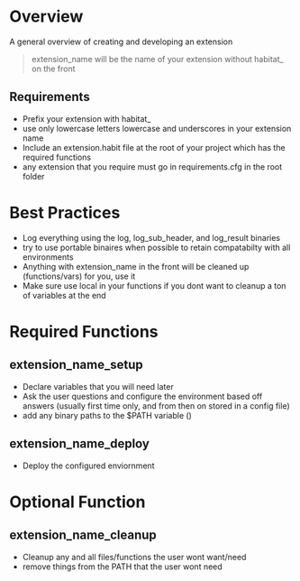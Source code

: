 # Overview
A general overview of creating and developing an extension

> extension_name will be the name of your extension without habitat_ on the front

## Requirements
* Prefix your extension with habitat_
* use only lowercase letters lowercase and underscores in your extension name
* Include an extension.habit file at the root of your project which has the required functions
* any extension that you require must go in requirements.cfg in the root folder

# Best Practices
* Log everything using the log, log_sub_header, and log_result binaries
* try to use portable binaires when possible to retain compatabilty with all environments
* Anything with extension_name in the front will be cleaned up (functions/vars) for you, use it
* Make sure use local in your functions if you dont want to cleanup a ton of variables at the end

# Required Functions
## extension_name_setup
* Declare variables that you will need later
* Ask the user questions and configure the environment based off answers (usually first time only, and from then on stored in a config file)
* add any binary paths to the $PATH variable ()

## extension_name_deploy
* Deploy the configured enviornment

# Optional Function
## extension_name_cleanup
* Cleanup any and all files/functions the user wont want/need
* remove things from the PATH that the user wont need
